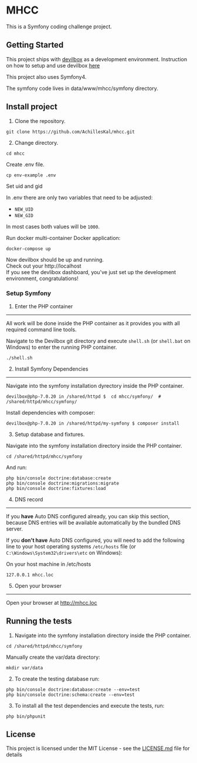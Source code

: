# MHCC

This is a Symfony coding challenge project.

## Getting Started

This project ships with [devilbox](https://github.com/cytopia/devilbox) as a development environment.
Instruction on how to setup and use devilbox [here](https://devilbox.readthedocs.io/en/latest/getting-started/install-the-devilbox.html)

This project also uses Symfony4.

The symfony code lives in data/www/mhcc/symfony directory.

## Install project

1. Clone the repository.

```
git clone https://github.com/AchillesKal/mhcc.git
```

2. Change directory.

```
cd mhcc
```

Create .env file.

```
cp env-example .env
```

Set uid and gid

In .env there are only two variables that need to be adjusted:

* ``NEW_UID``
* ``NEW_GID``

In most cases both values will be ``1000``.


Run docker multi-container Docker application:
```
docker-compose up
```

Now devilbox should be up and running.  
Check out your http://localhost  
If you see the devlibox dashboard, you've just set up the development environment, congratulations!

### Setup Symfony

1. Enter the PHP container
--------------------------

All work will be done inside the PHP container as it provides you with all required command line
tools.  

Navigate to the Devilbox git directory and execute ``shell.sh`` (or ``shell.bat`` on Windows) to
enter the running PHP container.  

```
./shell.sh
```

2. Install Symfony Dependencies
-------------------------------

Navigate into the symfony installation dyrectory inside the PHP container.

```
devilbox@php-7.0.20 in /shared/httpd $  cd mhcc/symfony/  # /shared/httpd/mhcc/symfony/
```

Install dependencies with composer:

```
devilbox@php-7.0.20 in /shared/httpd/my-symfony $ composer install
```

3. Setup database and fixtures.

Navigate into the symfony installation directory inside the PHP container.

```
cd /shared/httpd/mhcc/symfony
```

And run:

```
php bin/console doctrine:database:create
php bin/console doctrine:migrations:migrate
php bin/console doctrine:fixtures:load
```


4. DNS record
-------------

If you **have** Auto DNS configured already, you can skip this section, because DNS entries will
be available automatically by the bundled DNS server.

If you **don't have** Auto DNS configured, you will need to add the following line to your
host operating systems ``/etc/hosts`` file (or ``C:\Windows\System32\drivers\etc`` on Windows):

On your host machine in /etc/hosts
```
127.0.0.1 mhcc.loc
```

5. Open your browser
--------------------

Open your browser at http://mhcc.loc


## Running the tests

1. Navigate into the symfony installation directory inside the PHP container.

```
cd /shared/httpd/mhcc/symfony
```

Manually create the var/data directory:
```
mkdir var/data
```

2. To create the testing database run:

```
php bin/console doctrine:database:create --env=test
php bin/console doctrine:schema:create --env=test
```

3. To install all the test dependencies and execute the tests, run:
```
php bin/phpunit
```

## License

This project is licensed under the MIT License - see the [LICENSE.md](LICENSE.md) file for details
